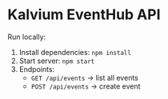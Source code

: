 # Kalvium EventHub API

Run locally:
1. Install dependencies: `npm install`
2. Start server: `npm start`
3. Endpoints:
   - `GET /api/events` → list all events
   - `POST /api/events` → create event

